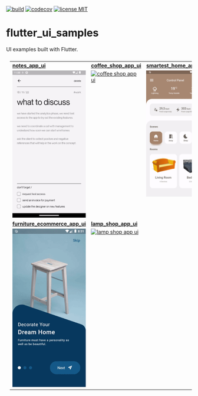 <a href="https://github.com/gzaber/flutter_ui_samples/actions"><img src="https://img.shields.io/github/actions/workflow/status/gzaber/flutter_ui_samples/flutter_ui_samples.yaml" alt="build"></a>
<a href="https://codecov.io/gh/gzaber/flutter_ui_samples"><img src="https://codecov.io/gh/gzaber/flutter_ui_samples/branch/master/graph/badge.svg" alt="codecov"></a>
<a href="https://opensource.org/licenses/MIT"><img src="https://img.shields.io/github/license/gzaber/flutter_ui_samples" alt="license MIT"></a>

# flutter_ui_samples

UI examples built with Flutter.

<table style="padding:10px">
    <tr>
        <td>
            <a href="https://github.com/gzaber/flutter_ui_samples/tree/master/notes_app_ui">
                <b>notes_app_ui</b>
            </a>
        </td>
        <td>
            <a href="https://github.com/gzaber/flutter_ui_samples/tree/master/coffee_shop_app_ui">
                <b>coffee_shop_app_ui</b>
            </a>
        </td>
        <td>
            <a href="https://github.com/gzaber/flutter_ui_samples/tree/master/smartest_home_app_ui">
                <b>smartest_home_app_ui</b>
            </a>
        </td>
    </tr>
    <tr valign=top>
        <td>
            <a href="https://github.com/gzaber/flutter_ui_samples/blob/master/notes_app_ui/.screenshots/recording.gif">
                <img alt="coffee shop app ui" width="250px" src="notes_app_ui/.screenshots/recording.gif" />
            </a>
        </td>
        <td>
            <a href="https://github.com/gzaber/flutter_ui_samples/blob/master/coffee_shop_app_ui/.screenshots/recording.gif">
                <img alt="coffee shop app ui" width="250px" src="coffee_shop_app_ui/.screenshots/recording.gif" />
            </a>
        </td>
        <td>
            <a href="https://github.com/gzaber/flutter_ui_samples/blob/master/smartest_home_app_ui/.screenshots/recording.gif">
                <img alt="smartest home app ui" width="250px" src="smartest_home_app_ui/.screenshots/recording.gif" />
            </a>
        </td>
    </tr>
    <tr>
        <td>
            <a href="https://github.com/gzaber/flutter_ui_samples/tree/master/furniture_ecommerce_app_ui">
                <b>furniture_ecommerce_app_ui</b>
            </a>
        </td>
        <td>
            <a href="https://github.com/gzaber/flutter_ui_samples/tree/master/lamp_shop_app_ui">
                <b>lamp_shop_app_ui</b>
            </a>
        </td>
    </tr>
    <tr valign=top>
        <td>
            <a href="https://github.com/gzaber/flutter_ui_samples/blob/master/furniture_ecommerce_app_ui/.screenshots/recording.gif">
                <img alt="furniture ecommerce app ui" width="250px" src="furniture_ecommerce_app_ui/.screenshots/recording.gif" />
            </a>
        </td>
        <td>
            <a href="https://github.com/gzaber/flutter_ui_samples/blob/master/lamp_shop_app_ui/.screenshots/recording.gif">
                <img alt="lamp shop app ui" width="250px" src="lamp_shop_app_ui/.screenshots/recording.gif" />
            </a>
        </td>
    </tr>
</table>
